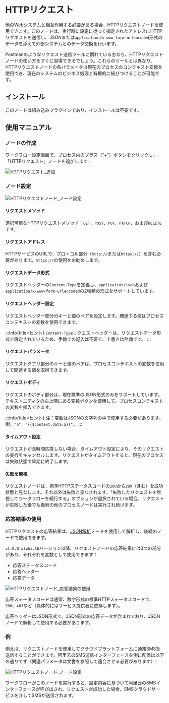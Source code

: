 # HTTPリクエスト

<PluginInfo name="workflow-request" link="/handbook/workflow-request"></PluginInfo>

他のWebシステムと相互作用する必要がある場合、HTTPリクエストノードを使用できます。このノードは、実行時に設定に従って指定されたアドレスにHTTPリクエストを送信し、JSONまたは`application/x-www-form-urlencoded`形式のデータを添えて外部システムとのデータ交換を行います。

Postmanのようなリクエスト送信ツールに慣れている方なら、HTTPリクエストノードの使い方をすぐに習得できるでしょう。これらのツールとは異なり、HTTPリクエストノードの各パラメータは現在のプロセスのコンテキスト変数を使用でき、現在のシステムのビジネス処理と有機的に結びつけることが可能です。

## インストール

このノードは組み込みプラグインであり、インストールは不要です。

## 使用マニュアル

### ノードの作成

ワークフロー設定画面で、プロセス内のプラス（“+”）ボタンをクリックし、「HTTPリクエスト」ノードを追加します：

![HTTPリクエスト_追加](https://static-docs.nocobase.com/46f2a6fc3f6869c80f8fbd362a54e644.png)

### ノード設定

![HTTPリクエストノード_ノード設定](https://static-docs.nocobase.com/2fcb29af66b892fa704add52e2974a52.png)

#### リクエストメソッド

選択可能なHTTPリクエストメソッド：`GET`、`POST`、`PUT`、`PATCH`、および`DELETE`です。

#### リクエストアドレス

HTTPサービスのURLで、プロトコル部分（`http://`または`https://`）を含む必要があります。`https://`の使用をお勧めします。

#### リクエストデータ形式

リクエストヘッダーの`Content-Type`を定義し、`application/json`および`application/x-www-form-urlencoded`の2種類の形式をサポートしています。

#### リクエストヘッダー設定

リクエストヘッダー部分のキーと値のペアを設定します。関連する値はプロセスコンテキストの変数を使用できます。

:::info{title=ヒント}
`Content-Type`リクエストヘッダーは、リクエストデータ形式で設定されているため、手動での記入は不要で、上書きは無効です。
:::

#### リクエストパラメータ

リクエストクエリ部分のキーと値のペアは、プロセスコンテキストの変数を使用して関連する値を取得できます。

#### リクエストボディ

リクエストのボディ部分は、現在標準のJSON形式のみをサポートしています。テキストエディタの右上隅にある変数ボタンを使用して、プロセスコンテキストの変数を挿入できます。

:::info{title=ヒント}
注：変数はJSONの文字列の中で使用する必要があります。例：`"a": "{{$context.data.a}}"`。
:::

#### タイムアウト設定

リクエストが長時間応答しない場合、タイムアウト設定により、そのリクエストの実行をキャンセルします。リクエストがタイムアウトすると、現在のプロセスは失敗状態で早期に終了します。

#### 失敗を無視

リクエストノードは、標準HTTPステータスコードの`200`から`299`（含む）を成功状態と見なします。それ以外は失敗と見なされます。「失敗したリクエストを無視してワークフローを続行する」オプションが選択されている場合、リクエストが失敗した後でも後続の他のプロセスノードは実行され続けます。

### 応答結果の使用

HTTPリクエストの応答結果は、[JSON解析](./plugins/json-query.md)ノードを使用して解析し、後続のノードで使用できます。

`v1.0.0-alpha.16`バージョン以降、リクエストノードの応答結果には3つの部分があり、それぞれを変数として使用できます：

* 応答ステータスコード
* 応答ヘッダー
* 応答データ

![HTTPリクエストノード_応答結果の使用](https://static-docs.nocobase.com/20240529110610.png)

応答ステータスコードは通常、数字形式の標準HTTPステータスコードで、`200`、`403`など（具体的にはサービス提供者に依存します）。

応答ヘッダーはJSON形式で、JSON形式の応答データが含まれており、JSONノードで解析して使用する必要があります。

### 例

例えば、リクエストノードを使用してクラウドプラットフォームに通知SMSを送信することができます。阿里云のSMS送信インターフェースを例に配置は以下の通りです（関連パラメータは文書を参照して適合させる必要があります）：

![HTTPリクエストノード_ノード設定](https://static-docs.nocobase.com/20240515124004.png)

ワークフローがこのノードを実行すると、設定内容に基づいて阿里云のSMSインターフェースが呼び出され、リクエストが成功した場合、SMSクラウドサービスを介してSMSが送信されます。

